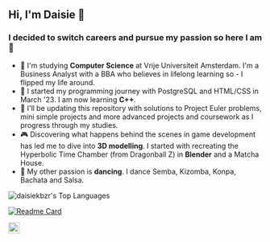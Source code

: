 ## Hi, I'm Daisie 👾

### I decided to switch careers and pursue my passion so here I am 🚀

- 🔭 I'm studying <strong>Computer Science</strong> at Vrije Universiteit Amsterdam. I'm a Business Analyst with a BBA who believes in lifelong learning so - I flipped my life around.
- 🌱 I started my programming journey with PostgreSQL and HTML/CSS in March '23. I am now learning <strong>C++</strong>.
- 🤖 I'll be updating this repository with solutions to Project Euler problems, mini simple projects and more advanced projects and coursework as I progress through my studies.  
- 🎮 Discovering what happens behind the scenes in game development has led me to dive into <strong>3D modelling</strong>. I started with recreating the Hyperbolic Time Chamber (from Dragonball Z) in <strong>Blender</strong> and a Matcha House.
- 💃 My other passion is <strong>dancing</strong>. I dance Semba, Kizomba, Konpa, Bachata and Salsa.

![daisiekbzr's Top Languages](https://github-readme-stats.vercel.app/api/top-langs/?username=daisiekbzr&theme=default&show_icons=true&hide_border=true&layout=compact)

[![Readme Card](https://github-readme-stats.vercel.app/api/pin/?username=daisiekbzr)](https://github.com/daisiekbzr/github-readme-stats)

[<img align="left" alt="Sketchfab Logo" width="22px" src="https://cdn.jsdelivr.net/npm/simple-icons@v3/icons/sketchfab.svg" />][sketchfab]

[sketchfab]: https://sketchfab.com/daisiekbzr
